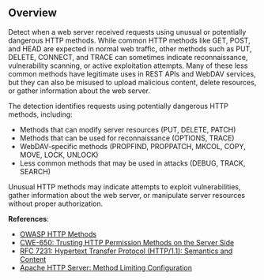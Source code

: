 ## Overview

Detect when a web server received requests using unusual or potentially dangerous HTTP methods. While common HTTP methods like GET, POST, and HEAD are expected in normal web traffic, other methods such as PUT, DELETE, CONNECT, and TRACE can sometimes indicate reconnaissance, vulnerability scanning, or active exploitation attempts. Many of these less common methods have legitimate uses in REST APIs and WebDAV services, but they can also be misused to upload malicious content, delete resources, or gather information about the web server.

The detection identifies requests using potentially dangerous HTTP methods, including:
- Methods that can modify server resources (PUT, DELETE, PATCH)
- Methods that can be used for reconnaissance (OPTIONS, TRACE)
- WebDAV-specific methods (PROPFIND, PROPPATCH, MKCOL, COPY, MOVE, LOCK, UNLOCK)
- Less common methods that may be used in attacks (DEBUG, TRACK, SEARCH)

Unusual HTTP methods may indicate attempts to exploit vulnerabilities, gather information about the web server, or manipulate server resources without proper authorization.

**References**:
- [OWASP HTTP Methods](https://owasp.org/www-project-web-security-testing-guide/latest/4-Web_Application_Security_Testing/02-Configuration_and_Deployment_Management_Testing/06-Test_HTTP_Methods)
- [CWE-650: Trusting HTTP Permission Methods on the Server Side](https://cwe.mitre.org/data/definitions/650.html)
- [RFC 7231: Hypertext Transfer Protocol (HTTP/1.1): Semantics and Content](https://tools.ietf.org/html/rfc7231)
- [Apache HTTP Server: Method Limiting Configuration](https://httpd.apache.org/docs/2.4/mod/mod_allowmethods.html) 